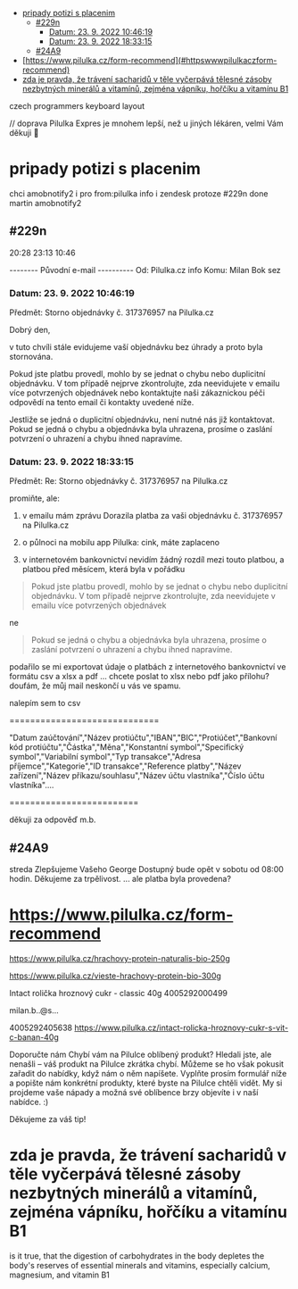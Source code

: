 



- [pripady potizi s placenim](#pripady-potizi-s-placenim)
	- [#229n](#229n)
		- [Datum: 23. 9. 2022 10:46:19](#datum-23-9-2022-104619)
		- [Datum: 23. 9. 2022 18:33:15](#datum-23-9-2022-183315)
	- [#24A9](#24a9)
- [https://www.pilulka.cz/form-recommend](#httpswwwpilulkaczform-recommend)
- [zda je pravda, že trávení sacharidů v těle vyčerpává tělesné zásoby nezbytných minerálů a vitamínů, zejména vápníku, hořčíku a vitamínu B1](#zda-je-pravda-že-trávení-sacharidů-v-těle-vyčerpává-tělesné-zásoby-nezbytných-minerálů-a-vitamínů-zejména-vápníku-hořčíku-a-vitamínu-b1)






czech programmers keyboard layout

 // doprava Pilulka Expres je mnohem lepší, než u jiných lékáren, velmi Vám děkuji 💛

# pripady potizi s placenim

chci amobnotify2 i pro from:pilulka
info i zendesk
protoze #229n
done martin amobnotify2



## #229n

20:28
23:13
10:46




-------- Původní e-mail ----------
Od: Pilulka.cz info
Komu: Milan Bok  sez
### Datum: 23. 9. 2022 10:46:19
Předmět: Storno objednávky č. 317376957 na
Pilulka.cz

Dobrý den,

v tuto chvíli stále evidujeme vaší objednávku bez úhrady a proto byla
stornována.

Pokud jste platbu provedl, mohlo by se jednat o chybu nebo duplicitní
objednávku. V tom případě nejprve zkontrolujte, zda neevidujete v emailu
více potvrzených objednávek nebo kontaktujte naši zákaznickou péči odpovědí
na tento email či kontakty uvedené níže.

Jestliže se jedná o duplicitní objednávku, není nutné nás již kontaktovat.
Pokud se jedná o chybu a objednávka byla uhrazena, prosíme o zaslání
potvrzení o uhrazení a chybu ihned napravíme.





### Datum: 23. 9. 2022 18:33:15
Předmět: Re: Storno objednávky č. 317376957 na Pilulka.cz


promiňte, ale:

1. v emailu mám zprávu Dorazila platba za vaši objednávku č. 317376957 na Pilulka.cz

2. o půlnoci na mobilu app Pilulka: cink, máte zaplaceno

2.  v internetovém bankovnictví nevidím žádný rozdíl mezi touto platbou, a platbou před měsícem, která byla v pořádku


> Pokud jste platbu provedl, mohlo by se jednat o chybu nebo duplicitní objednávku. V tom případě nejprve zkontrolujte, zda neevidujete v emailu více potvrzených objednávek

ne

>  Pokud se jedná o chybu a objednávka byla uhrazena, prosíme o zaslání potvrzení o uhrazení a chybu ihned napravíme.

podařilo se mi exportovat údaje o platbách z internetového bankovnictví ve formátu csv a xlsx a pdf ... chcete  poslat to xlsx  nebo pdf jako přílohu? doufám, že můj mail neskončí u vás ve spamu.

nalepím sem to csv

=============================

"Datum zaúčtování","Název protiúčtu","IBAN","BIC","Protiúčet","Bankovní kód protiúčtu","Částka","Měna","Konstantní symbol","Specifický symbol","Variabilní symbol","Typ transakce","Adresa příjemce","Kategorie","ID transakce","Reference platby","Název zařízení","Název příkazu/souhlasu","Název účtu vlastníka","Číslo účtu vlastníka"....


=========================

děkuji za odpověď
m.b.





## #24A9
streda 
Zlepšujeme Vašeho George Dostupný bude opět v sobotu od 08:00 hodin. Děkujeme za trpělivost.
... ale platba byla provedena?



# https://www.pilulka.cz/form-recommend

https://www.pilulka.cz/hrachovy-protein-naturalis-bio-250g

https://www.pilulka.cz/vieste-hrachovy-protein-bio-300g

Intact rolička hroznový cukr - classic 40g
4005292000499

milan.b..@s...


4005292405638
https://www.pilulka.cz/intact-rolicka-hroznovy-cukr-s-vit-c-banan-40g



Doporučte nám
Chybí vám na Pilulce oblíbený produkt?
Hledali jste, ale nenašli – váš produkt na Pilulce zkrátka chybí. Můžeme se ho však pokusit zařadit do nabídky, když nám o něm napíšete. Vyplňte prosím formulář níže a popište nám konkrétní produkty, které byste na Pilulce chtěli vidět. My si projdeme vaše nápady a možná své oblíbence brzy objevíte i v naší nabídce. :)

Děkujeme za váš tip!




# zda je pravda, že trávení sacharidů v těle vyčerpává tělesné zásoby nezbytných minerálů a vitamínů, zejména vápníku, hořčíku a vitamínu B1

is it true, that the digestion of carbohydrates in the body depletes the body's reserves of essential minerals and vitamins, especially calcium, magnesium, and vitamin B1



